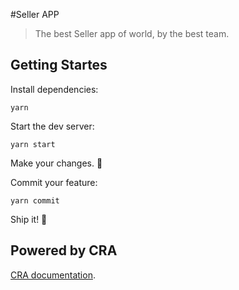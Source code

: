 #Seller APP

> The best Seller app of world, by the best team.

## Getting Startes

Install dependencies:

```shell
yarn
```

Start the dev server:

```shell
yarn start
```

Make your changes. 🍚

Commit your feature:

```shell
yarn commit
```

Ship it! 🚀

## Powered by CRA

[CRA documentation](.docs/CRA.md).
